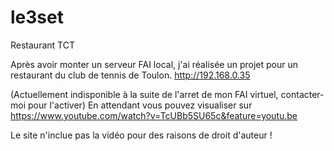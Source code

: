 # le3set
Restaurant TCT

Après avoir monter un serveur FAI local, j'ai réalisée un projet pour un restaurant du club de tennis de Toulon. http://192.168.0.35

(Actuellement indisponible à la suite de l'arret de mon FAI virtuel, contacter-moi pour l'activer)
En attendant vous pouvez visualiser sur https://www.youtube.com/watch?v=TcUBb5SU65c&feature=youtu.be


Le site n'inclue pas la vidéo pour des raisons de droit d'auteur !
